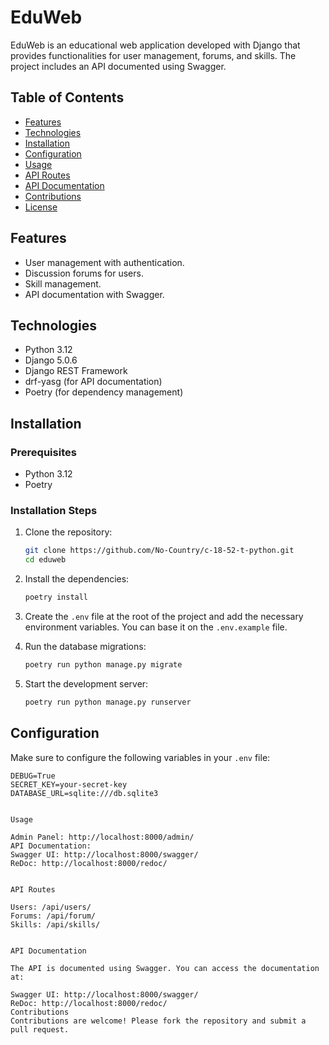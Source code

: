 # EduWeb

EduWeb is an educational web application developed with Django that provides functionalities for user management, forums, and skills. The project includes an API documented using Swagger.

## Table of Contents

- [Features](#features)
- [Technologies](#technologies)
- [Installation](#installation)
- [Configuration](#configuration)
- [Usage](#usage)
- [API Routes](#api-routes)
- [API Documentation](#api-documentation)
- [Contributions](#contributions)
- [License](#license)

## Features

- User management with authentication.
- Discussion forums for users.
- Skill management.
- API documentation with Swagger.

## Technologies

- Python 3.12
- Django 5.0.6
- Django REST Framework
- drf-yasg (for API documentation)
- Poetry (for dependency management)

## Installation

### Prerequisites

- Python 3.12
- Poetry

### Installation Steps

1. Clone the repository:

    ```bash
    git clone https://github.com/No-Country/c-18-52-t-python.git
    cd eduweb
    ```

2. Install the dependencies:

    ```bash
    poetry install
    ```

3. Create the `.env` file at the root of the project and add the necessary environment variables. You can base it on the `.env.example` file.

4. Run the database migrations:

    ```bash
    poetry run python manage.py migrate
    ```

5. Start the development server:

    ```bash
    poetry run python manage.py runserver
    ```

## Configuration

Make sure to configure the following variables in your `.env` file:

```env
DEBUG=True
SECRET_KEY=your-secret-key
DATABASE_URL=sqlite:///db.sqlite3


Usage

Admin Panel: http://localhost:8000/admin/
API Documentation:
Swagger UI: http://localhost:8000/swagger/
ReDoc: http://localhost:8000/redoc/


API Routes

Users: /api/users/
Forums: /api/forum/
Skills: /api/skills/


API Documentation

The API is documented using Swagger. You can access the documentation at:

Swagger UI: http://localhost:8000/swagger/
ReDoc: http://localhost:8000/redoc/
Contributions
Contributions are welcome! Please fork the repository and submit a pull request.